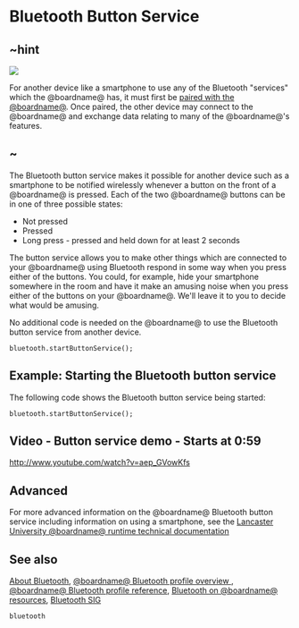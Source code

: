 # Bluetooth Button Service 

## ~hint
![](/static/bluetooth/Bluetooth_SIG.png)

For another device like a smartphone to use any of the Bluetooth "services" which the @boardname@ has, it must first be [paired with the @boardname@](/makecode-blockeditor/reference/bluetooth/bluetooth-pairing). Once paired, the other device may connect to the @boardname@ and exchange data relating to many of the @boardname@'s features.

## ~

The Bluetooth button service makes it possible for another device such as a smartphone to be notified wirelessly whenever a button on the front of a @boardname@ is pressed. Each of the two @boardname@ buttons can be in one of three possible states:

* Not pressed
* Pressed
* Long press - pressed and held down for at least 2 seconds  

The button service allows you to make other things which are connected to your @boardname@ using Bluetooth respond in some way when you press either of the buttons. You could, for example, hide your smartphone somewhere in the room and have it make an amusing noise when you press either of the buttons on your @boardname@. We'll leave it to you to decide what would be amusing.

No additional code is needed on the @boardname@ to use the Bluetooth button service from another device.

```sig
bluetooth.startButtonService();
```

## Example: Starting the Bluetooth button service

The following code shows the Bluetooth button service being started:

```blocks
bluetooth.startButtonService();
```

## Video - Button service demo - Starts at 0:59

http://www.youtube.com/watch?v=aep_GVowKfs

## Advanced
 
For more advanced information on the @boardname@ Bluetooth button service including information on using a smartphone, see the [Lancaster University @boardname@ runtime technical documentation](http://lancaster-university.github.io/microbit-docs/ble/button-service/)

## See also

[About Bluetooth](/makecode-blockeditor/reference/bluetooth/about-bluetooth), [@boardname@ Bluetooth profile overview ](http://lancaster-university.github.io/microbit-docs/ble/profile/), [@boardname@ Bluetooth profile reference](http://lancaster-university.github.io/microbit-docs/resources/bluetooth/microbit-profile-V1.9-Level-2.pdf),  [Bluetooth on @boardname@ resources](http://bluetooth-mdw.blogspot.co.uk/p/bbc-microbit.html), [Bluetooth SIG](https://www.bluetooth.com)

```package
bluetooth
```
